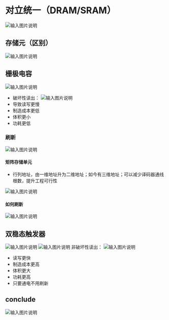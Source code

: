

# 对立统一（DRAM/SRAM）
![输入图片说明](/imgs/2025-08-06/2ornrJQ7AHT55Cdn.png)
## 存储元（区别）
![输入图片说明](/imgs/2025-08-06/zgGyI80svi9DRynu.png)
## 栅极电容
![输入图片说明](/imgs/2025-08-06/61hI39L7t3zntSO5.png)

- 破坏性读出：
![输入图片说明](/imgs/2025-08-06/WvbnEjk7byG2hrVD.png)
- 导致读写更慢
- 制造成本更低
- 体积更小
- 功耗更低

### 刷新
![输入图片说明](/imgs/2025-08-06/kRZnKrvc8Xo5g7FV.png)

#### 矩阵存储单元
- 行列地址，由一维地址升为二维地址；如今有三维地址；可以减少译码器通线根数，提升工程可行性

![输入图片说明](/imgs/2025-08-06/D17GZB9w0yjjm3i0.png)
#### 如何刷新
![输入图片说明](/imgs/2025-08-06/mBzjqigYwaStkbrj.png)
## 双稳态触发器
![输入图片说明](/imgs/2025-08-06/RT9EkoRbN5T8Ovz5.png)
![输入图片说明](/imgs/2025-08-06/S3mIJDWXplndrEgU.png)
非破坏性读出：
![输入图片说明](/imgs/2025-08-06/2o2mjJ8fTZ1lJzxN.png)
- 读写更快
- 制造成本更高
- 体积更大
- 功耗更高
- 只要通电不用刷新

## conclude
![输入图片说明](/imgs/2025-08-06/mLA8c6qvzwJq1veQ.png)
<!--stackedit_data:
eyJoaXN0b3J5IjpbMjA5MTk1MjUsLTEzMzcwNDQ5NDMsMTA0MT
ExMzI3M119
-->